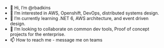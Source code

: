 - 👋 Hi, I’m @rbadkins
- 👀 I’m interested in AWS, Openshift, DevOps, distributed systems design.
- 🌱 I’m currently learning .NET 6, AWS architecture, and event driven design.
- 💞️ I’m looking to collaborate on common dev tools, Proof of concept projects for the enterprise.
- 📫 How to reach me - message me on teams
